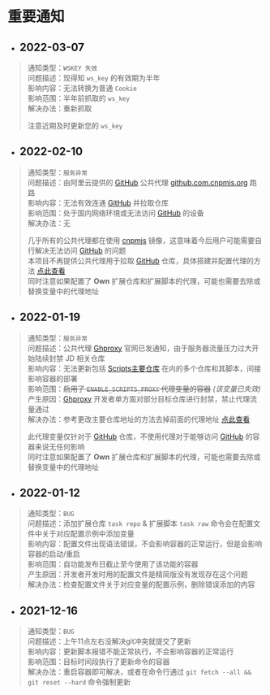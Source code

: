 # 重要通知

- ## 2022-03-07 <!-- {docsify-ignore} -->

> 通知类型：`WSKEY 失效`\
> 问题描述：现得知 `ws_key` 的有效期为半年\
> 影响内容：无法转换为普通 `Cookie`\
> 影响范围：半年前抓取的 `ws_key`\
> 解决办法：重新抓取
> 
> 注意近期及时更新您的 `ws_key`

- ## 2022-02-10 <!-- {docsify-ignore} -->

> 通知类型：`服务异常`\
> 问题描述：由阿里云提供的 [GitHub](https://github.com) 公共代理 [github.com.cnpmjs.org](https://npmmirror.com) 跑路\
> 影响内容：无法有效连通 [GitHub](https://github.com ':disabled') 并拉取仓库\
> 影响范围：处于国内网络环境或无法访问 [GitHub](https://github.com ':disabled') 的设备\
> 解决办法：无
> 
> 几乎所有的公共代理都在使用 [cnpmjs](https://npmmirror.com ':disabled') 镜像，这意味着今后用户可能需要自行解决无法访问 [GitHub](https://github.com ':disabled') 的问题\
> 本项目不再提供公共代理用于拉取 [GitHub](https://github.com ':disabled') 仓库，具体搭建并配置代理的方法 [点此查看](./install/配置代理)\
> 同时注意如果配置了 **Own** 扩展仓库和扩展脚本的代理，可能也需要去除或替换变量中的代理地址

- ## 2022-01-19 <!-- {docsify-ignore} -->

> 通知类型：`服务异常`\
> 问题描述：公共代理 [Ghproxy](https://ghproxy.com) 官网已发通知，由于服务器流量压力过大开始陆续封禁 JD 相关仓库\
> 影响内容：无法更新包括 [Scripts主要仓库](https://github.com/Aaron-lv/sync) 在内的多个仓库和其脚本，间接影响容器的部署\
> 影响范围：~~启用了 `ENABLE_SCRIPTS_PROXY` 代理变量的容器~~ _(该变量已失效)_ \
> 产生原因：[Ghproxy](https://ghproxy.com ':disabled') 开发者单方面对部分目标仓库进行封禁，禁止代理流量通过\
> 解决办法：参考更改主要仓库地址的方法去掉前面的代理地址 [点此查看](./config/主要仓库?id=更改地址)
> 
> 此代理变量仅针对于 [GitHub](https://github.com) 仓库，不使用代理对于能够访问 [GitHub](https://github.com ':disabled') 的容器来说无任何影响\
> 同时注意如果配置了 **Own** 扩展仓库和扩展脚本的代理，可能也需要去除或替换变量中的代理地址

- ## 2022-01-12 <!-- {docsify-ignore} -->

> 通知类型：`BUG`\
> 问题描述：添加扩展仓库 `task repo` & 扩展脚本 `task raw` 命令会在配置文件中关于对应配置示例中添加变量\
> 影响内容：配置文件出现语法错误，不会影响容器的正常运行，但是会影响容器的启动/重启\
> 影响范围：自功能发布日截止至今使用了该功能的容器\
> 产生原因：开发者开发时用的配置文件是精简版没有发现存在这个问题\
> 解决办法：检查配置文件关于对应变量的配置示例，删除错误添加的内容

- ## 2021-12-16 <!-- {docsify-ignore} -->

> 通知类型：`BUG`\
> 问题描述：上午11点左右没解决git冲突就提交了更新\
> 影响内容：更新脚本报错不能正常执行，不会影响容器的正常运行\
> 影响范围：目标时间段执行了更新命令的容器\
> 解决办法：重启容器即可解决，或者在命令行通过 `git fetch --all && git reset --hard` 命令强制更新
